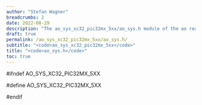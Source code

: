 ```yaml
---
author: "Stefan Wagner"
breadcrumbs: 2
date: 2022-08-29
description: "The ao_sys_xc32_pic32mx_5xx/ao_sys.h module of the ao real-time operating system."
draft: true
permalink: /ao_sys_xc32_pic32mx_5xx/ao_sys.h/ 
subtitle: "<code>ao_sys_xc32_pic32mx_5xx</code>"
title: "<code>ao_sys.h</code>"
toc: true
---
```


#ifndef AO_SYS_XC32_PIC32MX_5XX

#define AO_SYS_XC32_PIC32MX_5XX

#endif

